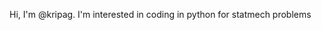 Hi, I'm @kripag. 
I'm interested in coding in python for statmech problems


<!---
kripag/kripag is a ✨ special ✨ repository because its `README.md` (this file) appears on your GitHub profile.
You can click the Preview link to take a look at your changes.
--->
